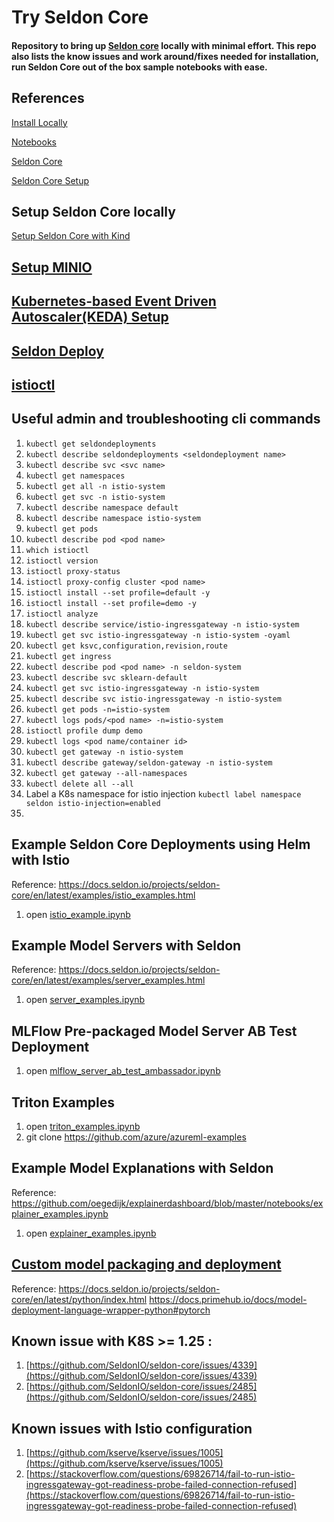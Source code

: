 # Try Seldon Core 
#### Repository to bring up [Seldon core](https://www.seldon.io/solutions/open-source-projects/core) locally with minimal effort. This repo also lists the know issues and work around/fixes needed for installation, run Seldon Core out of the box sample notebooks  with ease.

## References
[Install Locally](https://docs.seldon.io/projects/seldon-core/en/latest/install/kind.html)

[Notebooks](https://docs.seldon.io/projects/seldon-core/en/latest/examples/notebooks.html)

[Seldon Core](https://docs.seldon.io/projects/seldon-core/en/latest/index.html)

[Seldon Core Setup](https://docs.seldon.io/projects/seldon-core/en/latest/examples/seldon_core_setup.html)

## Setup Seldon Core locally
[Setup Seldon Core with Kind](./setup_seldon_core_using_kind.ipynb)

<!-- 3) `pip install seldon-core`
1) `pip install mlflow`
2)  `kind delete cluster --name seldon`
3) Note: K8S >=1.25 has HPA(HorizontalPodAutoscaler) issues. So creating cluster with  kindest/node:v1.24.7 image.
   `kind create cluster --name seldon --image kindest/node:v1.24.7`
   For apiextensions.k8s.io/v1beta1 CRD issue , use `kind create cluster --name seldon --image=kindest/node:v1.21.2`
   Refer: https://stackoverflow.com/questions/69054622/unable-to-install-crds-in-kubernetes-kind
4)  `kubectl cluster-info --context kind-seldon`
5)  `istioctl install --set profile=default -y`
6)  `kubectl label namespace default istio-injection=enabled`
7)  Follow instructions [Create Istio Gateway](https://docs.seldon.io/projects/seldon-core/en/latest/install/kind.html) , [install-seldon-core](https://docs.seldon.io/projects/seldon-core/en/latest/install/kind.html#install-seldon-core) , [local-port-forwarding](https://docs.seldon.io/projects/seldon-core/en/latest/install/kind.html#local-port-forwarding) -->

<!-- 11) Istio : Plugin certificates and key into cluster
    1) follow below steps to plugin certs for istio
     References: https://istio.io/latest/docs/tasks/security/cert-management/plugin-ca-cert/
12) Istio: Create Ingress resource
    ```
kubectl apply -f - <<EOF
apiVersion: networking.k8s.io/v1
kind: Ingress
metadata:
  annotations:
    kubernetes.io/ingress.class: istio
  name: ingress
spec:
  rules:
  - host: httpbin.example.com
    http:
      paths:
      - path: /status
        pathType: Prefix
        backend:
          service:
            name: httpbin
            port:
              number: 8000
EOF
    ```
1)  Istio Ingress setup:
    kubectl apply -f https://raw.githubusercontent.com/metallb/metallb/v0.13.7/config/manifests/metallb-native.yaml
    kubectl wait --namespace metallb-system \
                --for=condition=ready pod \
                --selector=app=metallb \
                --timeout=90s
    docker network inspect -f '{{.IPAM.Config}}' kind
    export INGRESS_NAME=istio-ingressgateway
    export INGRESS_NS=istio-system
    kubectl get svc "$INGRESS_NAME" -n "$INGRESS_NS"
    echo http://$INGRESS_HOST:$INGRESS_PORT/headers
    export INGRESS_HOST=$(kubectl -n "$INGRESS_NS" get service "$INGRESS_NAME" -o jsonpath='{.status.loadBalancer.ingress[0].ip}')
    export INGRESS_PORT=$(kubectl -n "$INGRESS_NS" get service "$INGRESS_NAME" -o jsonpath='{.spec.ports[?(@.name=="http2")].port}')
    export SECURE_INGRESS_PORT=$(kubectl -n "$INGRESS_NS" get service "$INGRESS_NAME" -o jsonpath='{.spec.ports[?(@.name=="https")].port}')
    export TCP_INGRESS_PORT=$(kubectl -n "$INGRESS_NS" get service "$INGRESS_NAME" -o jsonpath='{.spec.ports[?(@.name=="tcp")].port}')


    References:
    https://istio.io/latest/docs/tasks/traffic-management/ingress/ingress-control/#determining-the-ingress-ip-and-ports
    https://kind.sigs.k8s.io/docs/user/loadbalancer/
14) Ensure the istio ingress gatewaty is port-forwarded to localhost:8004
    kubectl port-forward $(kubectl get pods -l istio=ingressgateway -n istio-system -o jsonpath='{.items[0].metadata.name}') -n istio-system 8004:8080
    References: https://docs.seldon.io/projects/seldon-core/en/latest/examples/istio_examples.html
15)  -->
    


## [Setup MINIO](https://docs.seldon.io/projects/seldon-core/en/latest/examples/minio_setup.html)

## [Kubernetes-based Event Driven Autoscaler(KEDA) Setup](https://docs.seldon.io/projects/seldon-core/en/latest/examples/keda.html)

## [Seldon Deploy](https://deploy.seldon.io/_/downloads/en/v1.3/pdf/)

## [istioctl](https://istio.io/latest/docs/ops/diagnostic-tools/istioctl/)

## Useful admin and troubleshooting cli commands
1)  `kubectl get seldondeployments`
2)  `kubectl describe seldondeployments <seldondeployment name>`
3)  `kubectl describe svc <svc name>`
4)  `kubectl get namespaces`
5)  `kubectl get all -n istio-system`
6)  `kubectl get svc -n istio-system`
7)  `kubectl describe namespace default`
8)  `kubectl describe namespace istio-system`
9)  `kubectl get pods`
10) `kubectl describe pod <pod name>`
11) `which istioctl`
12) `istioctl version`
13) `istioctl proxy-status`
14) `istioctl proxy-config cluster <pod name>`
15) `istioctl install --set profile=default -y`
16) `istioctl install --set profile=demo -y`
17) `istioctl analyze`
18) `kubectl describe service/istio-ingressgateway -n istio-system`
19) `kubectl get svc istio-ingressgateway -n istio-system -oyaml`
20) `kubectl get ksvc,configuration,revision,route`
21) `kubectl get ingress`
22) `kubectl describe pod <pod name> -n seldon-system`
23) `kubectl describe svc sklearn-default`
24) `kubectl get svc istio-ingressgateway -n istio-system`
25) `kubectl describe svc istio-ingressgateway -n istio-system`
26) `kubectl get pods -n=istio-system`
27) `kubectl logs pods/<pod name> -n=istio-system`
28) `istioctl profile dump demo`
29) `kubectl logs <pod name/container id>`
30) `kubectl get gateway -n istio-system`
31) `kubectl describe gateway/seldon-gateway -n istio-system`
32) `kubectl get gateway --all-namespaces`
33) `kubectl delete all --all`
34) Label a K8s namespace for istio injection `kubectl label namespace seldon istio-injection=enabled`
35) 


## Example Seldon Core Deployments using Helm with Istio
Reference: https://docs.seldon.io/projects/seldon-core/en/latest/examples/istio_examples.html 
1) open [istio_example.ipynb](./istio_example.ipynb)

## Example Model Servers with Seldon
Reference: https://docs.seldon.io/projects/seldon-core/en/latest/examples/server_examples.html
1) open [server_examples.ipynb](./server_examples.ipynb)

## MLFlow Pre-packaged Model Server AB Test Deployment
1) open [mlflow_server_ab_test_ambassador.ipynb](./mlflow_server_ab_test_ambassador.ipynb)

## Triton Examples
1) open [triton_examples.ipynb](./triton_examples.ipynb)
2) git clone https://github.com/azure/azureml-examples

## Example Model Explanations with Seldon
Reference: https://github.com/oegedijk/explainerdashboard/blob/master/notebooks/explainer_examples.ipynb
1)  open [explainer_examples.ipynb](./explainer_examples.ipynb)

## [Custom model packaging and deployment](./custom-models/mnist_cnn_pt/README.md)
Reference: https://docs.seldon.io/projects/seldon-core/en/latest/python/index.html
https://docs.primehub.io/docs/model-deployment-language-wrapper-python#pytorch

## Known issue with K8S >= 1.25 : 
1)  [https://github.com/SeldonIO/seldon-core/issues/4339](https://github.com/SeldonIO/seldon-core/issues/4339)
2)  [https://github.com/SeldonIO/seldon-core/issues/2485](https://github.com/SeldonIO/seldon-core/issues/2485)

## Known issues with Istio configuration
1) [https://github.com/kserve/kserve/issues/1005](https://github.com/kserve/kserve/issues/1005)
2) [https://stackoverflow.com/questions/69826714/fail-to-run-istio-ingressgateway-got-readiness-probe-failed-connection-refused](https://stackoverflow.com/questions/69826714/fail-to-run-istio-ingressgateway-got-readiness-probe-failed-connection-refused)
